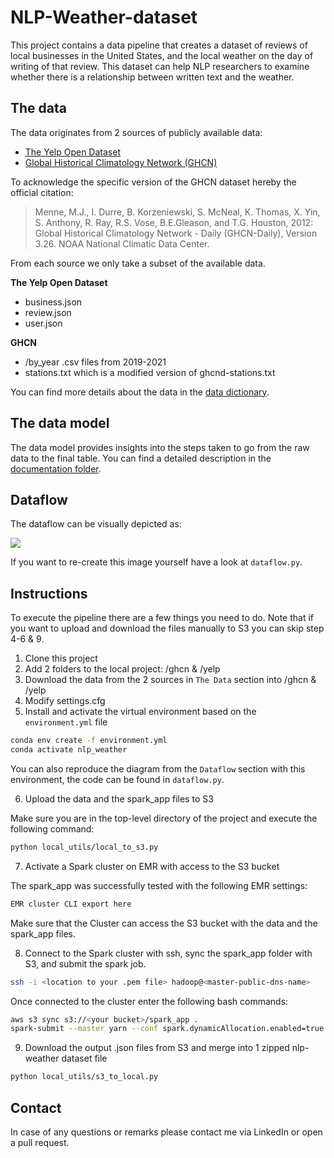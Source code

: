 # NLP-Weather-dataset

This project contains a data pipeline that creates a dataset of reviews of local businesses in the United States, and
the local weather on the day of writing of that review. This dataset can help NLP researchers to examine whether
there is a relationship between written text and the weather.

## The data

The data originates from 2 sources of publicly available data:

- [The Yelp Open Dataset][yelp]
- [Global Historical Climatology Network (GHCN)][ghcn]

To acknowledge the specific version of the GHCN dataset hereby the official citation:

> Menne, M.J., I. Durre, B. Korzeniewski, S. McNeal, K. Thomas, X. Yin, S. Anthony, R. Ray, 
R.S. Vose, B.E.Gleason, and T.G. Houston, 2012: Global Historical Climatology Network - 
Daily (GHCN-Daily), Version 3.26. NOAA National Climatic Data Center. 

From each source we only take a subset of the available data.

**The Yelp Open Dataset**
- business.json 
- review.json 
- user.json 

**GHCN**
- /by_year .csv files from 2019-2021 
- stations.txt which is a modified version of ghcnd-stations.txt

You can find more details about the data in the [data dictionary][data_dictionary].

## The data model

The data model provides insights into the steps taken to go from the raw data to the final table. You can find a 
detailed description in the [documentation folder][documentation_md].

## Dataflow

The dataflow can be visually depicted as:

<img src="https://user-images.githubusercontent.com/49920622/117587202-1c2fe180-b11d-11eb-849d-28ec3a6274dc.png">

If you want to re-create this image yourself have a look at `dataflow.py`.

## Instructions

To execute the pipeline there are a few things you need to do. Note that if you want to upload and download the files
manually to S3 you can skip step 4-6 & 9. 

1. Clone this project
2. Add 2 folders to the local project: /ghcn & /yelp
3. Download the data from the 2 sources in `The Data` section into /ghcn & /yelp
4. Modify settings.cfg 
5. Install and activate the virtual environment based on the `environment.yml` file

```bash
conda env create -f environment.yml
conda activate nlp_weather
```

You can also reproduce the diagram from the `Dataflow` section with this environment, the code can be found in
`dataflow.py`.

6. Upload the data and the spark_app files to S3

Make sure you are in the top-level directory of the project and execute the following command:

```bash
python local_utils/local_to_s3.py
```

7. Activate a Spark cluster on EMR with access to the S3 bucket

The spark_app was successfully tested with the following EMR settings:

```bash
EMR cluster CLI export here
```

Make sure that the Cluster can access the S3 bucket with the data and the spark_app files. 

8. Connect to the Spark cluster with ssh, sync the spark_app folder with S3, and submit the spark job.

```bash
ssh -i <location to your .pem file> hadoop@<master-public-dns-name>
```

Once connected to the cluster enter the following bash commands:

```bash
aws s3 sync s3://<your bucket>/spark_app .
spark-submit --master yarn --conf spark.dynamicAllocation.enabled=true --py-files haversine.py main.py
```

9. Download the output .json files from S3 and merge into 1 zipped nlp-weather dataset file

```bash
python local_utils/s3_to_local.py
```

## Contact

In case of any questions or remarks please contact me via LinkedIn or open a pull request.

[yelp]: https://www.yelp.com/dataset
[ghcn]: https://www.ncei.noaa.gov/metadata/geoportal/rest/metadata/item/gov.noaa.ncdc:C00861/html
[data_dictionary]: https://github.com/EBolle/NLP-Weather-dataset/blob/main/documentation/data_dictionary.MD
[documentation_md]: https://github.com/EBolle/NLP-Weather-dataset/blob/main/documentation/data_model.MD
